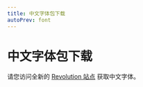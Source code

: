 ```yaml
---
title: 中文字体包下载
autoPrev: font
---
```


# 中文字体包下载

请您访问全新的 [Revolution 站点](https://revolution.dokimod.cn/modtemplate/chinesefonts/) 获取中文字体。